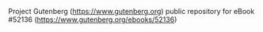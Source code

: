Project Gutenberg (https://www.gutenberg.org) public repository for
eBook #52136 (https://www.gutenberg.org/ebooks/52136)
